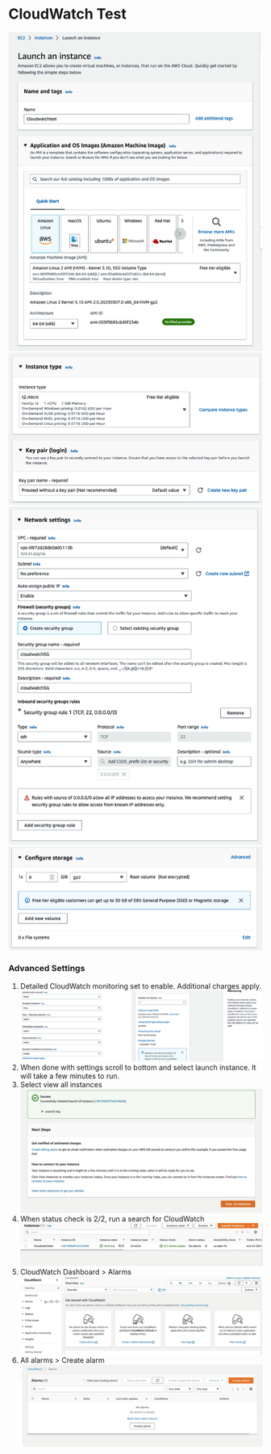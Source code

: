 # CloudWatch Test
![cw_04](../assets/cw_04.png)
![cw_05](../assets/cw_05.png)
![cw_06](../assets/cw_06.png)
![cw_07](../assets/cw_07.png)
### Advanced Settings
1. Detailed CloudWatch monitoring set to enable.  Additional charges apply.
![cw_08](../assets/cw_08.png)
2. When done with settings scroll to bottom and select launch instance.  It will take a few minutes to run.
3. Select view all instances
![cw_09](../assets/cw_09.png)
4. When status check is 2/2, run a search for CloudWatch
![cw_10](../assets/cw_10.png)
5. CloudWatch Dashboard > Alarms 
![cw_11](../assets/cw_11.png)
6. All alarms > Create alarm
![cw_12](../assets/cw_12.png)